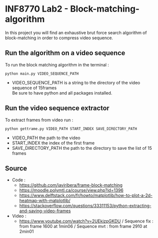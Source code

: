 # INF8770 Lab2 - Block-matching-algorithm

In this project you will find an exhaustive brut force search algorithm of block-matching in order to compress video 
sequence.

## Run the algorithm on a video sequence

To run the block matching algorithm in the terminal : 
```
python main.py VIDEO_SEQUENCE_PATH
```
* VIDEO_SEQUENCE_PATH is a string to the directory of the video sequence of 15frames <br>
Be sure to have python and all packages installed.

## Run the video sequence extractor

To extract frames from video run :
```
python gettrame.py VIDEO_PATH START_INDEX SAVE_DIRECTORY_PATH
```
* VIDEO_PATH the path to the video 
* START_INDEX the index of the first frame
* SAVE_DIRECTORY_PATH the path to the directory to save the list of 15 frames

## Source 

* Code : 
  - https://github.com/javiribera/frame-block-matching
  - https://moodle.polymtl.ca/course/view.php?id=1396
  - https://www.delftstack.com/fr/howto/matplotlib/how-to-plot-a-2d-heatmap-with-matplotlib/
  - https://stackoverflow.com/questions/33311153/python-extracting-and-saving-video-frames
* Video :
  - https://www.youtube.com/watch?v=2UEkizpGKDU / Sequence fix : from frame 1600 at 1min06 / Sequence mvt : from frame 
  2910 at 2min01
